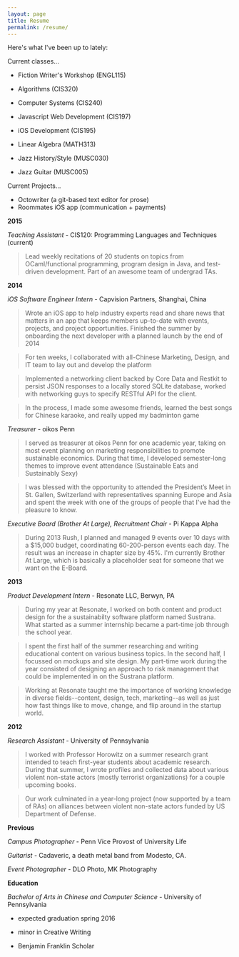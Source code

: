```yaml
---
layout: page
title: Resume
permalink: /resume/
---
```


Here's what I've been up to lately:

Current classes...

- Fiction Writer's Workshop (ENGL115)

- Algorithms (CIS320)

- Computer Systems (CIS240)

- Javascript Web Development (CIS197)

- iOS Development (CIS195)

- Linear Algebra (MATH313)

- Jazz History/Style (MUSC030)

- Jazz Guitar (MUSC005)


Current Projects...

- Octowriter (a git-based text editor for prose)
- Roommates iOS app (communication + payments)

__2015__

_Teaching Assistant_ - CIS120: Programming Languages and Techniques (current)

> Lead weekly recitations of 20 students on topics from OCaml/functional programming, program design in Java, and test-driven development. Part of an awesome team of undergrad TAs.

__2014__    



_iOS Software Engineer Intern_ - Capvision Partners, Shanghai, China

> Wrote an iOS app to help industry experts read and share news that matters in an app that keeps members up-to-date with events, projects, and project opportunities. Finished the summer by onboarding the next developer with a planned launch by the end of 2014

> For ten weeks, I collaborated with all-Chinese Marketing, Design, and IT team to lay out and develop the platform

> Implemented a networking client backed by Core Data and Restkit to persist JSON responses to a locally stored SQLite database, worked with networking guys to specify RESTful API for the client.

> In the process, I made some awesome friends, learned the best songs for Chinese karaoke, and really upped my badminton game

_Treasurer_ - oikos Penn

> I served as treasurer at oikos Penn for one academic year, taking on most event planning on marketing responsibilities to promote sustainable economics. During that time, I developed semester-long themes to improve event attendance (Sustainable Eats and Sustainably Sexy)

> I was blessed with the opportunity to attended the President’s Meet in St. Gallen, Switzerland with representatives spanning Europe and Asia and spent the week with one of the  groups of people that I've had the pleasure to know.

_Executive Board (Brother At Large), Recruitment Chair_ -  Pi Kappa Alpha

> During 2013 Rush, I planned and managed 9 events over 10 days with a $15,000 budget, coordinating 60-200-person events each day. The result was an increase in chapter size by 45%. I'm currently Brother At Large, which is basically a placeholder seat for someone that we want on the E-Board.

__2013__

_Product Development Intern_ - Resonate LLC, Berwyn, PA

> During my year at Resonate, I worked on both content and product design for the a sustainabilty software platform named Sustrana. What started as a summer internship became a part-time job through the school year.

> I spent the first half of the summer researching and writing educational content on various business topics. In the second half, I focussed on mockups and site design. My part-time work during the year consisted of designing an approach to risk management that could be implemented in on the Sustrana platform.

> Working at Resonate taught me the importance of working knowledge in diverse fields--content, design, tech, marketing--as well as just how fast things like to move, change, and flip around in the startup world.

__2012__

_Research Assistant_ - University of Pennsylvania

> I worked with Professor Horowitz on a summer research grant intended to teach first-year students about academic research. During that summer, I wrote profiles and collected data about various violent non-state actors (mostly terrorist organizations) for a couple upcoming books.

> Our work culminated in a year-long project (now supported by a team of RAs) on alliances between violent non-state actors funded by US Department of Defense.

__Previous__

_Campus Photographer_ - Penn Vice Provost of University Life

_Guitarist_ - Cadaveric, a death metal band from Modesto, CA.

_Event Photographer_ - DLO Photo, MK Photography

__Education__

_Bachelor of Arts in Chinese and Computer Science_ - University of Pennsylvania

* expected graduation spring 2016

* minor in Creative Writing

* Benjamin Franklin Scholar